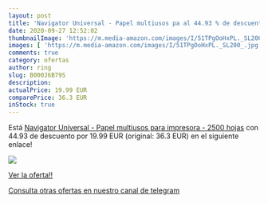 ```yaml
---
layout: post
title: 'Navigator Universal - Papel multiusos pa al 44.93 % de descuento'
date: 2020-09-27 12:52:02
thumbnailImage: 'https://m.media-amazon.com/images/I/51TPgOoHxPL._SL200_.jpg'
images: [ 'https://m.media-amazon.com/images/I/51TPgOoHxPL._SL200_.jpg' ]
comments: true
category: ofertas
author: ring
slug: B000J6B79S
description:
actualPrice: 19.99 EUR
comparePrice: 36.3 EUR
inStock: true
---
```


Está [Navigator Universal - Papel multiusos para impresora - 2500 hojas](https://www.amazon.com/dp/B000J6B79S/?tag=redken08-20) con 44.93 de descuento por 19.99 EUR (original: 36.3 EUR) en el siguiente enlace!

[![](https://m.media-amazon.com/images/I/51TPgOoHxPL._SL200_.jpg)](https://www.amazon.com/dp/B000J6B79S/?tag=redken08-20)

[Ver la oferta!!](https://www.amazon.com/dp/B000J6B79S/?tag=redken08-20)

[Consulta otras ofertas en nuestro canal de telegram](https://t.me/s/ofertas25)
